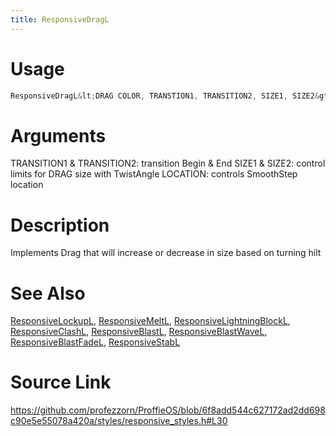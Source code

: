 ```yaml
---
title: ResponsiveDragL
---
```


# Usage
```cpp
ResponsiveDragL&lt;DRAG COLOR, TRANSTION1, TRANSITION2, SIZE1, SIZE2&gt;
```

# Arguments
TRANSITION1 & TRANSITION2: transition Begin & End
SIZE1 & SIZE2: control limits for DRAG size with TwistAngle
LOCATION: controls SmoothStep location

# Description
Implements Drag that will increase or decrease in size based on turning hilt

# See Also
[ResponsiveLockupL](/config/styles/ResponsiveLockupL.html), [ResponsiveMeltL](/config/styles/ResponsiveMeltL.html), [ResponsiveLightningBlockL](/config/styles/ResponsiveLightningBlockL.html), [ResponsiveClashL](/config/styles/ResponsiveClashL.html), [ResponsiveBlastL](/config/styles/ResponsiveBlastL.html), [ResponsiveBlastWaveL](/config/styles/ResponsiveBlastWaveL.html), [ResponsiveBlastFadeL](/config/styles/ResponsiveBlastFadeL.html), [ResponsiveStabL](/config/styles/ResponsiveStabL.html)

# Source Link
https://github.com/profezzorn/ProffieOS/blob/6f8add544c627172ad2dd698c90e5e55078a420a/styles/responsive_styles.h#L30
